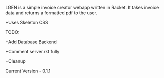 LGEN is a simple invoice creator webapp written in Racket.  It takes invoice data and returns a formatted pdf to the user.

+Uses Skeleton CSS

TODO:

+Add Database Backend

+Comment server.rkt fully

+Cleanup

Current Version - 0.1.1
